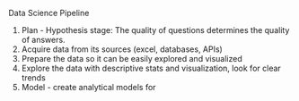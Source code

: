 Data Science Pipeline

1. Plan - Hypothesis stage: The quality of questions determines the quality of answers. 
2. Acquire data from its sources (excel, databases, APIs)
3. Prepare the data so it can be easily explored and visualized 
4. Explore the data with descriptive stats and visualization, look for clear trends
5. Model - create analytical models for
